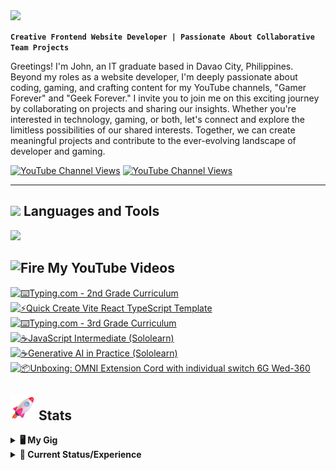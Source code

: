 <a href="https://github.com/emailjohnthomascaballero">
   <img src="https://readme-typing-svg.herokuapp.com/?font=Righteous&size=35&center=true&vCenter=true&width=500&height=70&duration=4000&color=f22b43&lines=Hello!;+I'm+John+Thomas+F.+Caballero!;+a+programmer...;+a+gamer...;+a+content+creator...;+a+streamer...;+a+freelancer." />
</a>

**`Creative Frontend Website Developer | Passionate About Collaborative Team Projects`**

Greetings! I'm John, an IT graduate based in Davao City, Philippines. Beyond my roles as a website developer, I'm deeply passionate about coding, gaming, and crafting content for my YouTube channels, "Gamer Forever" and "Geek Forever." I invite you to join me on this exciting journey by collaborating on projects and sharing our insights. Whether you're interested in technology, gaming, or both, let's connect and explore the limitless possibilities of our shared interests. Together, we can create meaningful projects and contribute to the ever-evolving landscape of developer and gaming.

<p align="left">
   <a href="https://www.youtube.com/@GamerForeverChannel"><img alt="YouTube Channel Views" src="https://img.shields.io/youtube/channel/views/UC88LrCOvWEp83DwV6-qVRzQ?style=for-the-badge&logo=youtube&label=Gamer%20Forever%20YouTube%20Views&color=%23fa3a45"></a>
   <a href="https://www.youtube.com/@GeekForeverChannel"><img alt="YouTube Channel Views" src="https://img.shields.io/youtube/channel/views/UCtujEiwlNyHon-z78FmVW7Q?style=for-the-badge&logo=youtube&label=Geek%20Forever%20YouTube%20Views&color=%23fa3a45"></a>
</p>

---

## <img src='https://user-images.githubusercontent.com/74038190/206662607-d9e7591e-bbf9-42f9-9386-29efc927bc16.gif' width="40"> Languages and Tools

<!-- LANGUAGES AND TOOLS -->

<p align="left">
   <a href="https://github.com/emailjohnthomascaballero">
      <img src="https://skillicons.dev/icons?i=html,css,js,react,ts,tailwind,bootstrap,sass,alpinejs,nodejs,pnpm,npm,yarn,nextjs,vercel,mysql,php,flutter,dart,cs,py,md,notion,git,github,vscode,sublime,wordpress,postman,figma,ps,pr,windows,androidstudio,firebase,devto,discord,gamemakerstudio,unity,gmail,linkedin,stackoverflow,twitter"/>
   </a>
</p>

## <img src="https://raw.githubusercontent.com/Tarikul-Islam-Anik/Animated-Fluent-Emojis/master/Emojis/Travel%20and%20places/Fire.png" alt="Fire" width="40" /> My YouTube Videos

<!-- BEGIN YOUTUBE-CARDS -->
[![⌨️Typing.com - 2nd Grade Curriculum](https://ytcards.demolab.com/?id=U3Ud2PTyT0A&title=%E2%8C%A8%EF%B8%8FTyping.com+-+2nd+Grade+Curriculum&lang=en&timestamp=1729419504&background_color=%230d1117&title_color=%23ffffff&stats_color=%23dedede&max_title_lines=1&width=250&border_radius=5 "⌨️Typing.com - 2nd Grade Curriculum")](https://www.youtube.com/watch?v=U3Ud2PTyT0A)
[![⚡️Quick Create Vite React TypeScript Template](https://ytcards.demolab.com/?id=qah2JBfiGa8&title=%E2%9A%A1%EF%B8%8FQuick+Create+Vite+React+TypeScript+Template&lang=en&timestamp=1729228771&background_color=%230d1117&title_color=%23ffffff&stats_color=%23dedede&max_title_lines=1&width=250&border_radius=5 "⚡️Quick Create Vite React TypeScript Template")](https://www.youtube.com/watch?v=qah2JBfiGa8)
[![⌨️Typing.com - 3rd Grade Curriculum](https://ytcards.demolab.com/?id=pCBFnK2Snfo&title=%E2%8C%A8%EF%B8%8FTyping.com+-+3rd+Grade+Curriculum&lang=en&timestamp=1726665997&background_color=%230d1117&title_color=%23ffffff&stats_color=%23dedede&max_title_lines=1&width=250&border_radius=5 "⌨️Typing.com - 3rd Grade Curriculum")](https://www.youtube.com/watch?v=pCBFnK2Snfo)
[![☕JavaScript Intermediate (Sololearn)](https://ytcards.demolab.com/?id=bePBxa4ooKk&title=%E2%98%95JavaScript+Intermediate+%28Sololearn%29&lang=en&timestamp=1726572973&background_color=%230d1117&title_color=%23ffffff&stats_color=%23dedede&max_title_lines=1&width=250&border_radius=5 "☕JavaScript Intermediate (Sololearn)")](https://www.youtube.com/watch?v=bePBxa4ooKk)
[![☕Generative AI in Practice (Sololearn)](https://ytcards.demolab.com/?id=mv7xI5vUcR8&title=%E2%98%95Generative+AI+in+Practice+%28Sololearn%29&lang=en&timestamp=1726491419&background_color=%230d1117&title_color=%23ffffff&stats_color=%23dedede&max_title_lines=1&width=250&border_radius=5 "☕Generative AI in Practice (Sololearn)")](https://www.youtube.com/watch?v=mv7xI5vUcR8)
[![📦Unboxing: OMNI Extension Cord with individual switch 6G Wed-360](https://ytcards.demolab.com/?id=dzrJ2IZ9Bm8&title=%F0%9F%93%A6Unboxing%3A+OMNI+Extension+Cord+with+individual+switch+6G+Wed-360&lang=en&timestamp=1726141628&background_color=%230d1117&title_color=%23ffffff&stats_color=%23dedede&max_title_lines=1&width=250&border_radius=5 "📦Unboxing: OMNI Extension Cord with individual switch 6G Wed-360")](https://www.youtube.com/watch?v=dzrJ2IZ9Bm8)
<!-- END YOUTUBE-CARDS -->


## <img src="https://raw.githubusercontent.com/Tarikul-Islam-Anik/tarikul-islam-anik/main/assets/images/Rocket.png" width="40"> Stats

<!-- STATS -->
<details>
   <summary><b>🖥️ My Gig</b></summary>
   <table align="center">
      <thead align="center">
      <tr>
       <th colspan="5">
          <img src="https://i.pinimg.com/originals/b8/aa/8f/b8aa8f0ce3ee8c85bb9585d842cdf30c.gif" align="center" title="Anime gif" width="100%" height="auto" alt="Anime typing in a paper gif">
       </th>
     </tr>
     </thead>
     <thead align="center">
       <tr>
         <th>Computer</th>
         <th>Monitor</th>
         <th>Keyboard</th>
         <th>Mouse</th>
         <th>Earphones</th>
         <th>Table</th>
         <th>Chair</th>
       </tr>
     </thead>
     <tbody align="center">
       <tr>
         <td>
            <a href="https://youtu.be/1bBFRKd9Aa8?si=jzLn1byRxL2mmMF2">
            Beelink SER5 AMD Ryzen 7 5800H Mini PC (16gb RAM / 500gb SSD)
            </a>
            <br> and <br>
            i3-6th-Gen DELL Laptop (8gb RAM / 500gb SSD)
         </td>
         <td>
            <a href="https://youtu.be/838IRd-ctm8?si=C8KjeESPAFlBZgv7">
            ARZOPA 16.1 144Hz 1080P Portable Gaming Monitor
            </a>
            <br> and <br>
            <a href="https://youtu.be/wslLP6sJUv8?si=TIog3_DSC4AhgahE">
            LIAGMK 15.6 60Hz 1080P Portable Monitor
            </a>
         </td>
         <td>
            <a href="https://youtu.be/Ph9J2xlU-QM?si=p3LChE-6o7JACKxV">Royal Kludge RK96 Wireless Bluetooth Mechanical Keyboard</a>
         </td>
         <td>
            <a href="https://youtu.be/uK8KFhWrA8g?si=4EZyL5V4JmO2Xnf4">Delux M800 Pro Wireless Gaming Mouse</a>
         </td>
          <td>
             <a href="https://youtu.be/cLtDH_AM2QA?si=iRjXIWU6l-zlLYgo">Soundcore by Anker A20i Bluetooth 5.3 Earphones</a>
         </td>
          <td>
             <a href="https://youtu.be/Fv4K1koY3UE?si=6Kv_OomvH_zZ5WT9">FISHERMAN L-Shaped Corner Computer Table</a>
         </td>
          <td>
             <a href="https://youtu.be/iEVZsoiFCD8?si=mTAmh-vdmmptTWTv">MUSSO 109B Gaming Chair</a>
          </td>
       </tr>
     </tbody>
   </table>
</details>

<details>
   <summary><b>📶 Current Status/Experience</b></summary>
   <table align="center">
      <thead align="center">
      <tr>
       <th colspan="5">
         <img src="https://media.tenor.com/D2H0hPltOdYAAAAd/golden-boy-fake-keyboard-programing-coding-paper-book.gif" align="center" title="Anime gif" width="100%" height="auto" alt="Anime typing in a paper gif">
       </th>
     </tr>
     </thead>
     <thead align="center">
       <tr>
         <th>Logo</th>
         <th>Company</th>
         <th>Experience</th>
         <th>Tech Stack</th>
         <th>Status</th>
       </tr>
     </thead>
     <tbody align="center">
       <tr>
         <td>
            <a href="https://github.com/MMOWiki"> <img src="https://avatars.githubusercontent.com/u/132177038?s=400&u=50b7da79bfc95b09c16cae95a8660ca5202e9c3c&v=4" width="25px" style="vertical-align: middle;" /> </a>
         </td>
         <td>
            MMO WIKI <br> 
            (Client based)
         </td>
         <td>
            1 Year
         </td>
         <td>
           Next.js, React, TypeScript, Bootstrap, SASS, Node, NPM, Figma, Miro, Loom, Trello, Taiga, Discord
         </td>
          <td>
           Currently Working
         </td>
       </tr>
        <tr>
         <td>
            <a href="https://github.com/dianoiatech"> <img src="https://avatars.githubusercontent.com/u/106958509?s=200&v=4" width="25px" style="vertical-align: middle;" /> </a>
         </td>
         <td>         
            Dianoia Tech <br> 
            (Startup Company)
         </td>
         <td>
            4 Months  
         </td>
         <td>
            Nextjs, React, Tailwind, Node, PNPM, ESLint, Figma, Trello, Taiga, Discord
         </td>
         <td>
            Finished
         </td>
       </tr>
     </tbody>
   </table>
</details>
